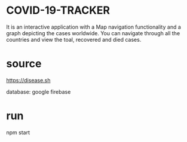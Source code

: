 # COVID-19-TRACKER
It is an interactive application with a Map navigation functionality and a graph depicting the cases worldwide. You can navigate through all the countries and view the toal, recovered and died cases.

# source
https://disease.sh

database: google firebase

# run
npm start
